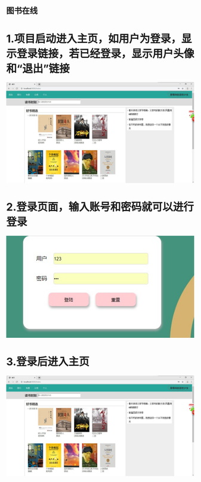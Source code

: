 ## 图书在线
# 1.项目启动进入主页，如用户为登录，显示登录链接，若已经登录，显示用户头像和“退出”链接
![Image text](https://github.com/woshikudj/java-web-dev/blob/master/book-online/web/images/2.jpg)
# 2.登录页面，输入账号和密码就可以进行登录
![Image text](https://github.com/woshikudj/java-web-dev/blob/master/book-online/web/images/1.jpg)
# 3.登录后进入主页
![Image text](https://github.com/woshikudj/java-web-dev/blob/master/book-online/web/images/2.jpg)
